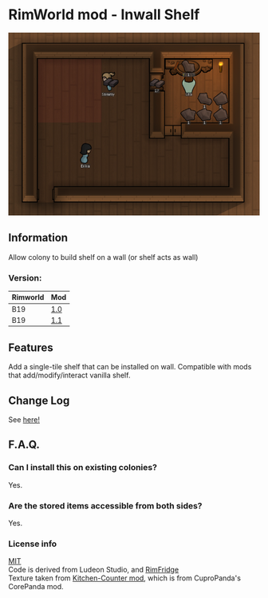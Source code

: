 # RimWorld mod - Inwall Shelf

![img](About/Preview.png)

## Information
Allow colony to build shelf on a wall (or shelf acts as wall)

### Version:
| Rimworld | Mod |
| --- | --- |
| B19 | [1.0](https://github.com/lambui/Rimworld_InwallShelf/releases/tag/1.0) |
| B19 | [1.1](https://github.com/lambui/Rimworld_InwallShelf/releases/tag/1.1) |

## Features
Add a single-tile shelf that can be installed on wall.
Compatible with mods that add/modify/interact vanilla shelf.

## Change Log
See [here!](ChangeLog.md)

## F.A.Q.
### Can I install this on existing colonies?
Yes.
### Are the stored items accessible from both sides?
Yes.
### License info
[MIT](LICENSE)  
Code is derived from Ludeon Studio, and [RimFridge](https://github.com/KiameV/rimworld-rimfridge)  
Texture taken from [Kitchen-Counter mod](https://github.com/Tammabanana/Kitchen-Counter/releases), which is from CuproPanda's CorePanda mod.
